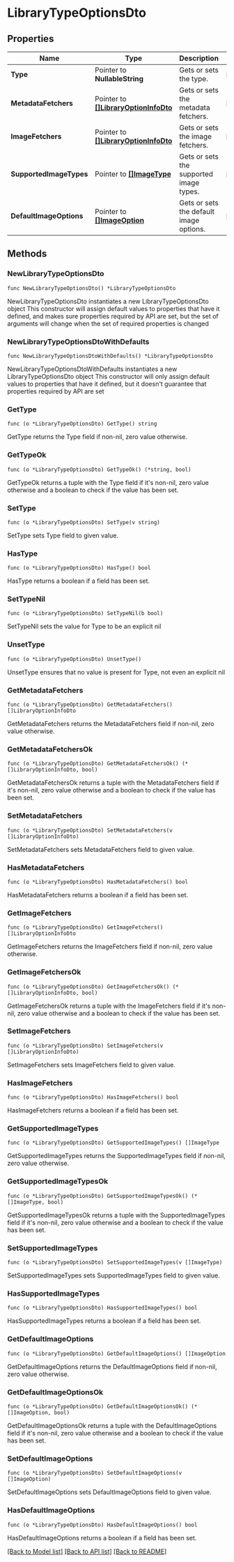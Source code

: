 # LibraryTypeOptionsDto

## Properties

Name | Type | Description | Notes
------------ | ------------- | ------------- | -------------
**Type** | Pointer to **NullableString** | Gets or sets the type. | [optional] 
**MetadataFetchers** | Pointer to [**[]LibraryOptionInfoDto**](LibraryOptionInfoDto.md) | Gets or sets the metadata fetchers. | [optional] 
**ImageFetchers** | Pointer to [**[]LibraryOptionInfoDto**](LibraryOptionInfoDto.md) | Gets or sets the image fetchers. | [optional] 
**SupportedImageTypes** | Pointer to [**[]ImageType**](ImageType.md) | Gets or sets the supported image types. | [optional] 
**DefaultImageOptions** | Pointer to [**[]ImageOption**](ImageOption.md) | Gets or sets the default image options. | [optional] 

## Methods

### NewLibraryTypeOptionsDto

`func NewLibraryTypeOptionsDto() *LibraryTypeOptionsDto`

NewLibraryTypeOptionsDto instantiates a new LibraryTypeOptionsDto object
This constructor will assign default values to properties that have it defined,
and makes sure properties required by API are set, but the set of arguments
will change when the set of required properties is changed

### NewLibraryTypeOptionsDtoWithDefaults

`func NewLibraryTypeOptionsDtoWithDefaults() *LibraryTypeOptionsDto`

NewLibraryTypeOptionsDtoWithDefaults instantiates a new LibraryTypeOptionsDto object
This constructor will only assign default values to properties that have it defined,
but it doesn't guarantee that properties required by API are set

### GetType

`func (o *LibraryTypeOptionsDto) GetType() string`

GetType returns the Type field if non-nil, zero value otherwise.

### GetTypeOk

`func (o *LibraryTypeOptionsDto) GetTypeOk() (*string, bool)`

GetTypeOk returns a tuple with the Type field if it's non-nil, zero value otherwise
and a boolean to check if the value has been set.

### SetType

`func (o *LibraryTypeOptionsDto) SetType(v string)`

SetType sets Type field to given value.

### HasType

`func (o *LibraryTypeOptionsDto) HasType() bool`

HasType returns a boolean if a field has been set.

### SetTypeNil

`func (o *LibraryTypeOptionsDto) SetTypeNil(b bool)`

 SetTypeNil sets the value for Type to be an explicit nil

### UnsetType
`func (o *LibraryTypeOptionsDto) UnsetType()`

UnsetType ensures that no value is present for Type, not even an explicit nil
### GetMetadataFetchers

`func (o *LibraryTypeOptionsDto) GetMetadataFetchers() []LibraryOptionInfoDto`

GetMetadataFetchers returns the MetadataFetchers field if non-nil, zero value otherwise.

### GetMetadataFetchersOk

`func (o *LibraryTypeOptionsDto) GetMetadataFetchersOk() (*[]LibraryOptionInfoDto, bool)`

GetMetadataFetchersOk returns a tuple with the MetadataFetchers field if it's non-nil, zero value otherwise
and a boolean to check if the value has been set.

### SetMetadataFetchers

`func (o *LibraryTypeOptionsDto) SetMetadataFetchers(v []LibraryOptionInfoDto)`

SetMetadataFetchers sets MetadataFetchers field to given value.

### HasMetadataFetchers

`func (o *LibraryTypeOptionsDto) HasMetadataFetchers() bool`

HasMetadataFetchers returns a boolean if a field has been set.

### GetImageFetchers

`func (o *LibraryTypeOptionsDto) GetImageFetchers() []LibraryOptionInfoDto`

GetImageFetchers returns the ImageFetchers field if non-nil, zero value otherwise.

### GetImageFetchersOk

`func (o *LibraryTypeOptionsDto) GetImageFetchersOk() (*[]LibraryOptionInfoDto, bool)`

GetImageFetchersOk returns a tuple with the ImageFetchers field if it's non-nil, zero value otherwise
and a boolean to check if the value has been set.

### SetImageFetchers

`func (o *LibraryTypeOptionsDto) SetImageFetchers(v []LibraryOptionInfoDto)`

SetImageFetchers sets ImageFetchers field to given value.

### HasImageFetchers

`func (o *LibraryTypeOptionsDto) HasImageFetchers() bool`

HasImageFetchers returns a boolean if a field has been set.

### GetSupportedImageTypes

`func (o *LibraryTypeOptionsDto) GetSupportedImageTypes() []ImageType`

GetSupportedImageTypes returns the SupportedImageTypes field if non-nil, zero value otherwise.

### GetSupportedImageTypesOk

`func (o *LibraryTypeOptionsDto) GetSupportedImageTypesOk() (*[]ImageType, bool)`

GetSupportedImageTypesOk returns a tuple with the SupportedImageTypes field if it's non-nil, zero value otherwise
and a boolean to check if the value has been set.

### SetSupportedImageTypes

`func (o *LibraryTypeOptionsDto) SetSupportedImageTypes(v []ImageType)`

SetSupportedImageTypes sets SupportedImageTypes field to given value.

### HasSupportedImageTypes

`func (o *LibraryTypeOptionsDto) HasSupportedImageTypes() bool`

HasSupportedImageTypes returns a boolean if a field has been set.

### GetDefaultImageOptions

`func (o *LibraryTypeOptionsDto) GetDefaultImageOptions() []ImageOption`

GetDefaultImageOptions returns the DefaultImageOptions field if non-nil, zero value otherwise.

### GetDefaultImageOptionsOk

`func (o *LibraryTypeOptionsDto) GetDefaultImageOptionsOk() (*[]ImageOption, bool)`

GetDefaultImageOptionsOk returns a tuple with the DefaultImageOptions field if it's non-nil, zero value otherwise
and a boolean to check if the value has been set.

### SetDefaultImageOptions

`func (o *LibraryTypeOptionsDto) SetDefaultImageOptions(v []ImageOption)`

SetDefaultImageOptions sets DefaultImageOptions field to given value.

### HasDefaultImageOptions

`func (o *LibraryTypeOptionsDto) HasDefaultImageOptions() bool`

HasDefaultImageOptions returns a boolean if a field has been set.


[[Back to Model list]](../README.md#documentation-for-models) [[Back to API list]](../README.md#documentation-for-api-endpoints) [[Back to README]](../README.md)


